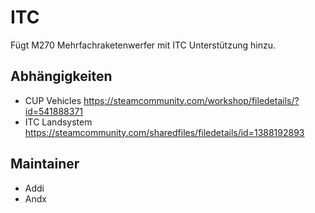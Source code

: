 # ITC

Fügt M270 Mehrfachraketenwerfer mit ITC Unterstützung hinzu.

## Abhängigkeiten

- CUP Vehicles <https://steamcommunity.com/workshop/filedetails/?id=541888371>
- ITC Landsystem <https://steamcommunity.com/sharedfiles/filedetails/id=1388192893>

## Maintainer

- Addi
- Andx
